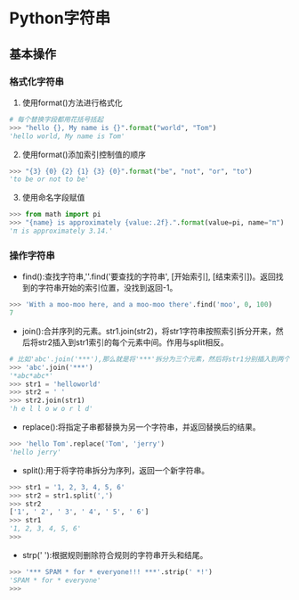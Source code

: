 # Python字符串
## 基本操作
### 格式化字符串
1. 使用format()方法进行格式化
```python
# 每个替换字段都用花括号括起
>>> "hello {}, My name is {}".format("world", "Tom")
'hello world, My name is Tom'
```
2. 使用format()添加索引控制值的顺序
```python
>>> "{3} {0} {2} {1} {3} {0}".format("be", "not", "or", "to")
'to be or not to be'
```
3. 使用命名字段赋值
```python
>>> from math import pi
>>> "{name} is approximately {value:.2f}.".format(value=pi, name="π")
'π is approximately 3.14.'
```
### 操作字符串
- find():查找字符串,''.find('要查找的字符串', [开始索引], [结束索引])。返回找到的字符串开始的索引位置，没找到返回-1。
```python
>>> 'With a moo-moo here, and a moo-moo there'.find('moo', 0, 100)
7
```
- join():合并序列的元素。str1.join(str2)，将str1字符串按照索引拆分开来，然后将str2插入到str1索引的每个元素中间。作用与split相反。
```python
# 比如'abc'.join('***'),那么就是将'***'拆分为三个元素，然后将str1分别插入到两个**之间，结果就是*abc*abc*
>>> 'abc'.join('***')
'*abc*abc*'
>>> str1 = 'helloworld'
>>> str2 = ' '
>>> str2.join(str1)
'h e l l o w o r l d'
```
- replace():将指定子串都替换为另一个字符串，并返回替换后的结果。
```python
>>> 'hello Tom'.replace('Tom', 'jerry')
'hello jerry'
```
- split():用于将字符串拆分为序列，返回一个新字符串。
```python
>>> str1 = '1, 2, 3, 4, 5, 6'
>>> str2 = str1.split(',')
>>> str2
['1', ' 2', ' 3', ' 4', ' 5', ' 6']
>>> str1
'1, 2, 3, 4, 5, 6'
>>> 
```
- strp(' '):根据规则删除符合规则的字符串开头和结尾。
```python
>>> '*** SPAM * for * everyone!!! ***'.strip(' *!')
'SPAM * for * everyone'
>>> 
```
